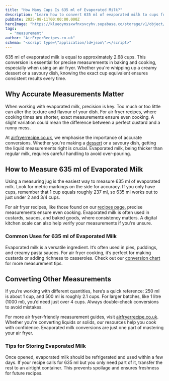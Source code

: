 ```yaml
---
title: "How Many Cups Is 635 ml of Evaporated Milk?"
description: "Learn how to convert 635 ml of evaporated milk to cups for perfect baking and cooking every time. Includes air fryer-friendly tips!"
pubDate: 2025-08-11T00:00:00.000Z
heroImage: "https://klueoymssxwfnxsvcyhv.supabase.co/storage/v1/object/public/md/how-many-cups-is-635-ml-of-evaporated-milk-118e3b7f.webp"
tags:
  - "measurement"
author: "AirFryerRecipes.co.uk"
schema: "<script type=\"application/ld+json\"></script>"
---
```


<p>635 ml of evaporated milk is equal to approximately 2.68 cups. This conversion is essential for precise measurements in baking and cooking, especially when using an air fryer. Whether you're whipping up a creamy dessert or a savoury dish, knowing the exact cup equivalent ensures consistent results every time.</p>  

<h2>Why Accurate Measurements Matter</h2>  
<p>When working with evaporated milk, precision is key. Too much or too little can alter the texture and flavour of your dish. For air fryer recipes, where cooking times are shorter, exact measurements ensure even cooking. A slight variation could mean the difference between a perfect custard and a runny mess.</p>  
<p>At <a href=https://www.airfryerrecipe.co.uk/>airfryerrecipe.co.uk</a>, we emphasise the importance of accurate conversions. Whether you're making a <a href=https://www.airfryerrecipe.co.uk/recipe-category/dessert>dessert</a> or a savoury dish, getting the liquid measurements right is crucial. Evaporated milk, being thicker than regular milk, requires careful handling to avoid over-pouring.</p>  

<h2>How to Measure 635 ml of Evaporated Milk</h2>  
<p>Using a measuring jug is the easiest way to measure 635 ml of evaporated milk. Look for metric markings on the side for accuracy. If you only have cups, remember that 1 cup equals roughly 237 ml, so 635 ml works out to just under 2 and 3/4 cups.</p>  
<p>For air fryer recipes, like those found on our <a href=https://www.airfryerrecipe.co.uk/recipes>recipes page</a>, precise measurements ensure even cooking. Evaporated milk is often used in custards, sauces, and baked goods, where consistency matters. A digital kitchen scale can also help verify your measurements if you're unsure.</p>  

<h3>Common Uses for 635 ml of Evaporated Milk</h3>  
<p>Evaporated milk is a versatile ingredient. It’s often used in pies, puddings, and creamy pasta sauces. For air fryer cooking, it’s perfect for making custards or adding richness to casseroles. Check out our <a href=https://www.airfryerrecipe.co.uk/air-fryer-conversion-chart>conversion chart</a> for more measurement tips.</p>  

<h2>Converting Other Measurements</h2>  
<p>If you’re working with different quantities, here’s a quick reference: 250 ml is about 1 cup, and 500 ml is roughly 2.1 cups. For larger batches, like 1 litre (1000 ml), you’d need just over 4 cups. Always double-check conversions to avoid mistakes.</p>  
<p>For more air fryer-friendly measurement guides, visit <a href=https://www.airfryerrecipe.co.uk/>airfryerrecipe.co.uk</a>. Whether you're converting liquids or solids, our resources help you cook with confidence. Evaporated milk conversions are just one part of mastering your air fryer.</p>  

<h3>Tips for Storing Evaporated Milk</h3>  
<p>Once opened, evaporated milk should be refrigerated and used within a few days. If your recipe calls for 635 ml but you only need part of it, transfer the rest to an airtight container. This prevents spoilage and ensures freshness for future recipes.</p>